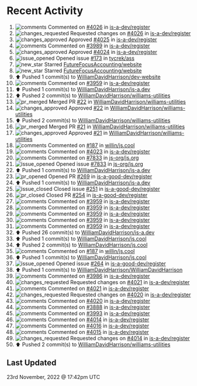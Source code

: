 # Recent Activity

<!--RECENT_ACTIVITY:start-->
1. ![comments](https://cdn.jsdelivr.net/gh/Readme-Workflows/Readme-Icons@main/icons/octicons/Comment.svg) Commented on [#4026](https://github.com/is-a-dev/register/pull/4026#discussion_r1030392076) in [is-a-dev/register](https://github.com/is-a-dev/register)
2. ![changes_requested](https://cdn.jsdelivr.net/gh/Readme-Workflows/Readme-Icons@main/icons/octicons/RequestedChanges.svg) Requested changes on [#4026](https://github.com/is-a-dev/register/pull/4026#pullrequestreview-1191572130) in [is-a-dev/register](https://github.com/is-a-dev/register)
3. ![changes_approved](https://cdn.jsdelivr.net/gh/Readme-Workflows/Readme-Icons@main/icons/octicons/ApprovedChanges.svg) Approved [#4025](https://github.com/is-a-dev/register/pull/4025#pullrequestreview-1191571528) in [is-a-dev/register](https://github.com/is-a-dev/register)
4. ![comments](https://cdn.jsdelivr.net/gh/Readme-Workflows/Readme-Icons@main/icons/octicons/Comment.svg) Commented on [#3989](https://github.com/is-a-dev/register/pull/3989#issuecomment-1324996215) in [is-a-dev/register](https://github.com/is-a-dev/register)
5. ![changes_approved](https://cdn.jsdelivr.net/gh/Readme-Workflows/Readme-Icons@main/icons/octicons/ApprovedChanges.svg) Approved [#4024](https://github.com/is-a-dev/register/pull/4024#pullrequestreview-1191304098) in [is-a-dev/register](https://github.com/is-a-dev/register)
6. ![issue_opened](https://cdn.jsdelivr.net/gh/Readme-Workflows/Readme-Icons@main/icons/octicons/IssueOpened.svg) Opened issue [#173](https://github.com/tycrek/ass/issues/173) in [tycrek/ass](https://github.com/tycrek/ass)
7. ![new_star](https://cdn.jsdelivr.net/gh/Readme-Workflows/Readme-Icons@main/icons/octicons/StarredRepositoryYellow.svg) Starred [FutureFocusAccounting/website](https://github.com/FutureFocusAccounting/website)
8. ![new_star](https://cdn.jsdelivr.net/gh/Readme-Workflows/Readme-Icons@main/icons/octicons/StarredRepositoryYellow.svg) Starred [FutureFocusAccounting/website](https://github.com/FutureFocusAccounting/website)
9. ⬆️ Pushed 1 commit(s) to [WilliamDavidHarrison/dev-website](https://github.com/WilliamDavidHarrison/dev-website)
10. ![comments](https://cdn.jsdelivr.net/gh/Readme-Workflows/Readme-Icons@main/icons/octicons/Comment.svg) Commented on [#3959](https://github.com/is-a-dev/register/pull/3959#issuecomment-1324667370) in [is-a-dev/register](https://github.com/is-a-dev/register)
11. ⬆️ Pushed 1 commit(s) to [WilliamDavidHarrison/is-a.dev](https://github.com/WilliamDavidHarrison/is-a.dev)
12. ⬆️ Pushed 2 commit(s) to [WilliamDavidHarrison/williams-utilities](https://github.com/WilliamDavidHarrison/williams-utilities)
13. ![pr_merged](https://cdn.jsdelivr.net/gh/Readme-Workflows/Readme-Icons@main/icons/octicons/PullRequestMerged.svg) Merged PR [#22](https://github.com/WilliamDavidHarrison/williams-utilities/pull/22) in [WilliamDavidHarrison/williams-utilities](https://github.com/WilliamDavidHarrison/williams-utilities)
14. ![changes_approved](https://cdn.jsdelivr.net/gh/Readme-Workflows/Readme-Icons@main/icons/octicons/ApprovedChanges.svg) Approved [#22](https://github.com/WilliamDavidHarrison/williams-utilities/pull/22#pullrequestreview-1191168869) in [WilliamDavidHarrison/williams-utilities](https://github.com/WilliamDavidHarrison/williams-utilities)
15. ⬆️ Pushed 2 commit(s) to [WilliamDavidHarrison/williams-utilities](https://github.com/WilliamDavidHarrison/williams-utilities)
16. ![pr_merged](https://cdn.jsdelivr.net/gh/Readme-Workflows/Readme-Icons@main/icons/octicons/PullRequestMerged.svg) Merged PR [#21](https://github.com/WilliamDavidHarrison/williams-utilities/pull/21) in [WilliamDavidHarrison/williams-utilities](https://github.com/WilliamDavidHarrison/williams-utilities)
17. ![changes_approved](https://cdn.jsdelivr.net/gh/Readme-Workflows/Readme-Icons@main/icons/octicons/ApprovedChanges.svg) Approved [#21](https://github.com/WilliamDavidHarrison/williams-utilities/pull/21#pullrequestreview-1191168381) in [WilliamDavidHarrison/williams-utilities](https://github.com/WilliamDavidHarrison/williams-utilities)
18. ![comments](https://cdn.jsdelivr.net/gh/Readme-Workflows/Readme-Icons@main/icons/octicons/Comment.svg) Commented on [#187](https://github.com/willin/js.cool/pull/187#issuecomment-1324664090) in [willin/js.cool](https://github.com/willin/js.cool)
19. ![comments](https://cdn.jsdelivr.net/gh/Readme-Workflows/Readme-Icons@main/icons/octicons/Comment.svg) Commented on [#4023](https://github.com/is-a-dev/register/pull/4023#issuecomment-1324538881) in [is-a-dev/register](https://github.com/is-a-dev/register)
20. ![comments](https://cdn.jsdelivr.net/gh/Readme-Workflows/Readme-Icons@main/icons/octicons/Comment.svg) Commented on [#7833](https://github.com/js-org/js.org/issues/7833#issuecomment-1324522111) in [js-org/js.org](https://github.com/js-org/js.org)
21. ![issue_opened](https://cdn.jsdelivr.net/gh/Readme-Workflows/Readme-Icons@main/icons/octicons/IssueOpened.svg) Opened issue [#7833](https://github.com/js-org/js.org/issues/7833) in [js-org/js.org](https://github.com/js-org/js.org)
22. ⬆️ Pushed 1 commit(s) to [WilliamDavidHarrison/is-a.dev](https://github.com/WilliamDavidHarrison/is-a.dev)
23. ![pr_opened](https://cdn.jsdelivr.net/gh/Readme-Workflows/Readme-Icons@main/icons/octicons/PullRequestOpened.svg) Opened PR [#269](https://github.com/is-a-good-dev/register/pull/269) in [is-a-good-dev/register](https://github.com/is-a-good-dev/register)
24. ⬆️ Pushed 1 commit(s) to [WilliamDavidHarrison/is-a.dev](https://github.com/WilliamDavidHarrison/is-a.dev)
25. ![issue_closed](https://cdn.jsdelivr.net/gh/Readme-Workflows/Readme-Icons@main/icons/octicons/IssueClosed.svg) Closed issue [#251](https://github.com/is-a-good-dev/register/issues/251) in [is-a-good-dev/register](https://github.com/is-a-good-dev/register)
26. ![pr_closed](https://cdn.jsdelivr.net/gh/Readme-Workflows/Readme-Icons@main/icons/octicons/PullRequestClosed.svg) Closed PR [#254](https://github.com/is-a-good-dev/register/pull/254) in [is-a-good-dev/register](https://github.com/is-a-good-dev/register)
27. ![comments](https://cdn.jsdelivr.net/gh/Readme-Workflows/Readme-Icons@main/icons/octicons/Comment.svg) Commented on [#3959](https://github.com/is-a-dev/register/pull/3959#issuecomment-1324516026) in [is-a-dev/register](https://github.com/is-a-dev/register)
28. ![comments](https://cdn.jsdelivr.net/gh/Readme-Workflows/Readme-Icons@main/icons/octicons/Comment.svg) Commented on [#3959](https://github.com/is-a-dev/register/pull/3959#issuecomment-1324515794) in [is-a-dev/register](https://github.com/is-a-dev/register)
29. ![comments](https://cdn.jsdelivr.net/gh/Readme-Workflows/Readme-Icons@main/icons/octicons/Comment.svg) Commented on [#3959](https://github.com/is-a-dev/register/pull/3959#issuecomment-1324515542) in [is-a-dev/register](https://github.com/is-a-dev/register)
30. ![comments](https://cdn.jsdelivr.net/gh/Readme-Workflows/Readme-Icons@main/icons/octicons/Comment.svg) Commented on [#3959](https://github.com/is-a-dev/register/pull/3959#issuecomment-1324515260) in [is-a-dev/register](https://github.com/is-a-dev/register)
31. ![comments](https://cdn.jsdelivr.net/gh/Readme-Workflows/Readme-Icons@main/icons/octicons/Comment.svg) Commented on [#3959](https://github.com/is-a-dev/register/pull/3959#issuecomment-1324514980) in [is-a-dev/register](https://github.com/is-a-dev/register)
32. ⬆️ Pushed 26 commit(s) to [WilliamDavidHarrison/is-a.dev](https://github.com/WilliamDavidHarrison/is-a.dev)
33. ⬆️ Pushed 1 commit(s) to [WilliamDavidHarrison/js.cool](https://github.com/WilliamDavidHarrison/js.cool)
34. ⬆️ Pushed 2 commit(s) to [WilliamDavidHarrison/js.cool](https://github.com/WilliamDavidHarrison/js.cool)
35. ![comments](https://cdn.jsdelivr.net/gh/Readme-Workflows/Readme-Icons@main/icons/octicons/Comment.svg) Commented on [#187](https://github.com/willin/js.cool/pull/187#issuecomment-1324510405) in [willin/js.cool](https://github.com/willin/js.cool)
36. ⬆️ Pushed 1 commit(s) to [WilliamDavidHarrison/js.cool](https://github.com/WilliamDavidHarrison/js.cool)
37. ![issue_opened](https://cdn.jsdelivr.net/gh/Readme-Workflows/Readme-Icons@main/icons/octicons/IssueOpened.svg) Opened issue [#264](https://github.com/is-a-good-dev/register/issues/264) in [is-a-good-dev/register](https://github.com/is-a-good-dev/register)
38. ⬆️ Pushed 1 commit(s) to [WilliamDavidHarrison/WilliamDavidHarrison](https://github.com/WilliamDavidHarrison/WilliamDavidHarrison)
39. ![comments](https://cdn.jsdelivr.net/gh/Readme-Workflows/Readme-Icons@main/icons/octicons/Comment.svg) Commented on [#3986](https://github.com/is-a-dev/register/pull/3986#issuecomment-1324419189) in [is-a-dev/register](https://github.com/is-a-dev/register)
40. ![changes_requested](https://cdn.jsdelivr.net/gh/Readme-Workflows/Readme-Icons@main/icons/octicons/RequestedChanges.svg) Requested changes on [#4021](https://github.com/is-a-dev/register/pull/4021#pullrequestreview-1190939894) in [is-a-dev/register](https://github.com/is-a-dev/register)
41. ![comments](https://cdn.jsdelivr.net/gh/Readme-Workflows/Readme-Icons@main/icons/octicons/Comment.svg) Commented on [#4021](https://github.com/is-a-dev/register/pull/4021#discussion_r1029944719) in [is-a-dev/register](https://github.com/is-a-dev/register)
42. ![changes_requested](https://cdn.jsdelivr.net/gh/Readme-Workflows/Readme-Icons@main/icons/octicons/RequestedChanges.svg) Requested changes on [#4020](https://github.com/is-a-dev/register/pull/4020#pullrequestreview-1190923613) in [is-a-dev/register](https://github.com/is-a-dev/register)
43. ![comments](https://cdn.jsdelivr.net/gh/Readme-Workflows/Readme-Icons@main/icons/octicons/Comment.svg) Commented on [#4020](https://github.com/is-a-dev/register/pull/4020#discussion_r1029932387) in [is-a-dev/register](https://github.com/is-a-dev/register)
44. ![comments](https://cdn.jsdelivr.net/gh/Readme-Workflows/Readme-Icons@main/icons/octicons/Comment.svg) Commented on [#3888](https://github.com/is-a-dev/register/pull/3888#issuecomment-1324397478) in [is-a-dev/register](https://github.com/is-a-dev/register)
45. ![comments](https://cdn.jsdelivr.net/gh/Readme-Workflows/Readme-Icons@main/icons/octicons/Comment.svg) Commented on [#3993](https://github.com/is-a-dev/register/pull/3993#issuecomment-1324395960) in [is-a-dev/register](https://github.com/is-a-dev/register)
46. ![comments](https://cdn.jsdelivr.net/gh/Readme-Workflows/Readme-Icons@main/icons/octicons/Comment.svg) Commented on [#4014](https://github.com/is-a-dev/register/pull/4014#issuecomment-1324395205) in [is-a-dev/register](https://github.com/is-a-dev/register)
47. ![comments](https://cdn.jsdelivr.net/gh/Readme-Workflows/Readme-Icons@main/icons/octicons/Comment.svg) Commented on [#4016](https://github.com/is-a-dev/register/pull/4016#issuecomment-1323248476) in [is-a-dev/register](https://github.com/is-a-dev/register)
48. ![comments](https://cdn.jsdelivr.net/gh/Readme-Workflows/Readme-Icons@main/icons/octicons/Comment.svg) Commented on [#4015](https://github.com/is-a-dev/register/pull/4015#issuecomment-1323248322) in [is-a-dev/register](https://github.com/is-a-dev/register)
49. ![changes_requested](https://cdn.jsdelivr.net/gh/Readme-Workflows/Readme-Icons@main/icons/octicons/RequestedChanges.svg) Requested changes on [#4014](https://github.com/is-a-dev/register/pull/4014#pullrequestreview-1189533369) in [is-a-dev/register](https://github.com/is-a-dev/register)
50. ⬆️ Pushed 2 commit(s) to [WilliamDavidHarrison/williams-utilities](https://github.com/WilliamDavidHarrison/williams-utilities)
<!--RECENT_ACTIVITY:end-->

## Last Updated
<!--RECENT_ACTIVITY:last_update-->
23rd November, 2022 @ 17:42pm UTC
<!--RECENT_ACTIVITY:last_update_end-->
